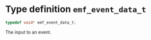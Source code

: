 # Type definition `emf_event_data_t`

```c
typedef void* emf_event_data_t;
```

The input to an event.
